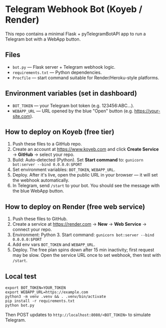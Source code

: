 # Telegram Webhook Bot (Koyeb / Render)

This repo contains a minimal Flask + pyTelegramBotAPI app to run a Telegram bot with a WebApp button.

## Files
- `bot.py` — Flask server + Telegram webhook logic.
- `requirements.txt` — Python dependencies.
- `Procfile` — start command suitable for Render/Heroku-style platforms.

## Environment variables (set in dashboard)
- `BOT_TOKEN` — your Telegram bot token (e.g. 123456:ABC...).
- `WEBAPP_URL` — URL opened by the blue "Open" button (e.g. https://your-site.com).

## How to deploy on Koyeb (free tier)
1. Push these files to a GitHub repo.
2. Create an account at https://www.koyeb.com and click **Create Service** → **GitHub** → select your repo.
3. Build: Auto-detected (Python). Set **Start command** to: `gunicorn bot:server --bind 0.0.0.0:$PORT`
4. Set environment variables: `BOT_TOKEN`, `WEBAPP_URL`.
5. Deploy. After it's live, open the public URL in your browser — it will set the webhook automatically.
6. In Telegram, send `/start` to your bot. You should see the message with the blue WebApp button.

## How to deploy on Render (free web service)
1. Push these files to GitHub.
2. Create a service at https://render.com → **New** → **Web Service** → connect your repo.
3. Environment: Python 3. Start command: `gunicorn bot:server --bind 0.0.0.0:$PORT`
4. Add env vars `BOT_TOKEN` and `WEBAPP_URL`.
5. Deploy. The free plan spins down after 15 min inactivity; first request may be slow. Open the service URL once to set webhook, then test with `/start`.

## Local test
```
export BOT_TOKEN=YOUR_TOKEN
export WEBAPP_URL=https://example.com
python3 -m venv .venv && . .venv/bin/activate
pip install -r requirements.txt
python bot.py
```
Then POST updates to `http://localhost:8080/<BOT_TOKEN>` to simulate Telegram.